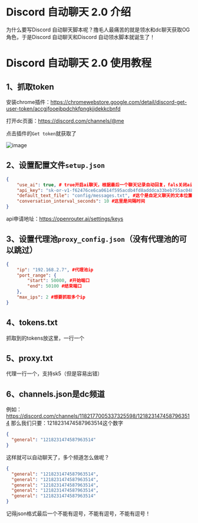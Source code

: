 # Discord 自动聊天 2.0 介绍
为什么要写Discord 自动聊天脚本呢？撸毛人最痛苦的就是领水和dc聊天获取OG角色，于是Discord 自动聊天和Discord 自动领水脚本就诞生了！

# Discord 自动聊天 2.0 使用教程
## 1、抓取token
安装chrome插件：https://chromewebstore.google.com/detail/discord-get-user-token/accgjfooejbpdchkfpngkjjdekkcbnfd

打开dc页面：https://discord.com/channels/@me

点击插件的``Get token``就获取了

![image](https://github.com/user-attachments/assets/25f49dfc-80c9-4bf8-847c-0648dd81d3d3)

## 2、设置配置文件``setup.json``
```json
{
    "use_ai": true, # true开启ai聊天，根据最后一个聊天记录自动回复，fals关闭ai聊天，启用messages.txt，通常拿来自动领水用
    "api_key": "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", # 这个是ai的key，dandan这里使用的是免费的。
    "default_text_file": "config/messages.txt", #这个是自定义聊天的文本位置
    "conversation_interval_seconds": 10 #这里是间隔时间
}
```
api申请地址：https://openrouter.ai/settings/keys

## 3、设置代理池``proxy_config.json``（没有代理池的可以跳过）
```json
{
    "ip": "192.168.2.7", #代理池ip
    "port_range": {
        "start": 50000, #开始端口
        "end": 50100 #结束端口
    },
    "max_ips": 2 #想要抓取多个ip
}
```

## 4、tokens.txt
抓取到的tokens放这里，一行一个

## 5、proxy.txt 
代理一行一个，支持sk5（但是容易出错）

## 6、channels.json是dc频道
例如：https://discord.com/channels/1182177005337325598/1218231474587963514
那么我们只要：1218231474587963514这个数字
```json
{
  "general": "1218231474587963514"
}
```
这样就可以自动聊天了，多个频道怎么做呢？
```json
{
  "general": "1218231474587963514",
  "general": "1218231474587963514",
  "general": "1218231474587963514",
  "general": "1218231474587963514",
  "general": "1218231474587963514"
}
```
记得json格式最后一个不能有逗号，不能有逗号，不能有逗号！


